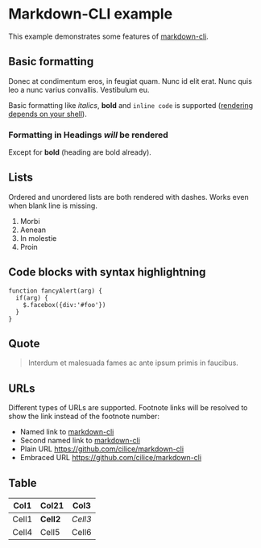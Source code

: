 # Markdown-CLI example

This example demonstrates some features of [markdown-cli][1].

## Basic formatting

Donec at condimentum eros, in feugiat quam. Nunc id elit erat. Nunc quis leo a nunc varius convallis. Vestibulum eu.

Basic formatting like _italics_, **bold** and `inline code` is supported ([rendering depends on your shell][2]).

### Formatting in Headings _will_ be **rendered**

Except for **bold** (heading are bold already).

## Lists

Ordered and unordered lists are both rendered with dashes. Works even when blank line is missing.

1. Morbi
2. Aenean
3. In molestie
4. Proin

## Code blocks with syntax highlightning

    function fancyAlert(arg) {
      if(arg) {
        $.facebox({div:'#foo'})
      }
    }

## Quote

> Interdum et malesuada fames ac ante ipsum primis in faucibus.

## URLs

Different types of URLs are supported. Footnote links will be resolved to show the link instead of the footnote number:

- Named link to [markdown-cli][1]
- Second named link to [markdown-cli](https://github.com/cilice/markdown-cli)
- Plain URL https://github.com/cilice/markdown-cli
- Embraced URL <https://github.com/cilice/markdown-cli>

## Table

| Col1  | Col21     | Col3    |
| ----- | --------- | ------- |
| Cell1 | **Cell2** | _Cell3_ |
| Cell4 | Cell5     | Cell6   |

[1]: https://github.com/cilice/markdown-cli
[2]: https://superuser.com/a/958804/228642
